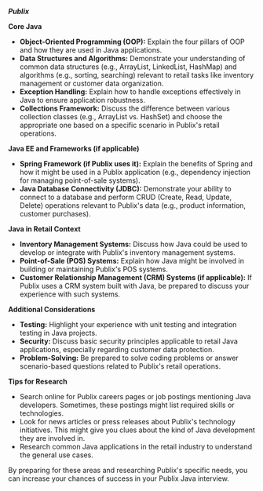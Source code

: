 ***Publix***

**Core Java**

* **Object-Oriented Programming (OOP):** Explain the four pillars of OOP and how they are used in Java applications. 
* **Data Structures and Algorithms:**  Demonstrate your understanding of common data structures (e.g., ArrayList, LinkedList, HashMap) and algorithms (e.g., sorting, searching) relevant to retail tasks like inventory management or customer data organization.
* **Exception Handling:**  Explain how to handle exceptions effectively in Java to ensure application robustness. 
* **Collections Framework:** Discuss the difference between various collection classes (e.g., ArrayList vs. HashSet) and choose the appropriate one based on a specific scenario in Publix's retail operations.

**Java EE and Frameworks (if applicable)**

* **Spring Framework (if Publix uses it):** Explain the benefits of Spring and how it might be used in a Publix application (e.g., dependency injection for managing point-of-sale systems). 
* **Java Database Connectivity (JDBC):**  Demonstrate your ability to connect to a database and perform CRUD (Create, Read, Update, Delete) operations relevant to Publix's data (e.g., product information, customer purchases).

**Java in Retail Context**

* **Inventory Management Systems:** Discuss how Java could be used to develop or integrate with Publix's inventory management systems. 
* **Point-of-Sale (POS) Systems:** Explain how Java might be involved in building or maintaining Publix's POS systems.
* **Customer Relationship Management (CRM) Systems (if applicable):**  If Publix uses a CRM system built with Java, be prepared to discuss your experience with such systems.

**Additional Considerations**

* **Testing:**  Highlight your experience with unit testing and integration testing in Java projects. 
* **Security:** Discuss basic security principles applicable to retail Java applications, especially regarding customer data protection.
* **Problem-Solving:**  Be prepared to solve coding problems or answer scenario-based questions related to Publix's retail operations.

**Tips for Research**

* Search online for Publix careers pages or job postings mentioning Java developers. Sometimes, these postings might list required skills or technologies.
* Look for news articles or press releases about Publix's technology initiatives. This might give you clues about the kind of Java development they are involved in.
* Research common Java applications in the retail industry to understand the general use cases.

By preparing for these areas and researching Publix's specific needs, you can increase your chances of success in your Publix Java interview.
